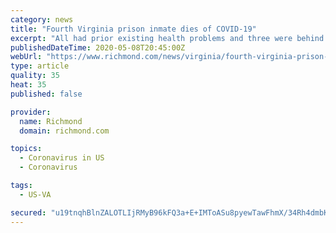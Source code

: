 ```yaml
---
category: news
title: "Fourth Virginia prison inmate dies of COVID-19"
excerpt: "All had prior existing health problems and three were behind bars primarily for drug convictions. The department, which has released the identities of deceased inmates in the past, is not doing so for coronavirus-related deaths citing restrictions in the Health Information Privacy Act,"
publishedDateTime: 2020-05-08T20:45:00Z
webUrl: "https://www.richmond.com/news/virginia/fourth-virginia-prison-inmate-dies-of-covid-19/article_f40c089b-ac60-5053-bcf4-5be4ebe62259.html"
type: article
quality: 35
heat: 35
published: false

provider:
  name: Richmond
  domain: richmond.com

topics:
  - Coronavirus in US
  - Coronavirus

tags:
  - US-VA

secured: "u19tnqhBlnZALOTLIjRMyB96kFQ3a+E+IMToASu8pyewTawFhmX/34Rh4dmbKdtqZJqkAKdM8vIhdWS6TBBnAiSUqL/5Heh+RdAgfvgED6zVCVMZKql4/epciQxKYiR09g+1xx0AG5/cY/Ob5gs930xp4l1zRma2cUTDG27mVSJW21H/utt87mlocGE3WTnGhq5bQbK/73aVnLn/yTeT9GwCzegHnZFiiy2GCGKVIBwLx1DCEqa2J8LGp9zsWlIwKYMlpstr2Q7NJKDCTnwtR49Y672qYfNmYKj0R38nYFlRo7i3yP7v0x9K8f2UXqvfq/sMW3N42G2YUjyAFtgLmSBUS+xwp50lYAXl0qLyVoQUkqkBPlrRkw+Y664aM2uAEDKfo/hped6qAykvzhjGorwwJmDLBqmcyutd1rghZVZPMEObCVrozBVfd3q+njDTFprfndh2PBKR6tIGzE4QprpAKr3hJJCNOfcjosGosVI=;F3IdVeLOOdzHKwXM0uLtvg=="
---
```


